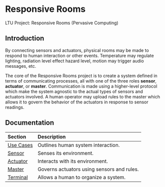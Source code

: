 # Responsive Rooms

LTU Project: Responsive Rooms (Pervasive Computing)

## Introduction

By connecting sensors and actuators, physical rooms may be made to respond to
human interaction or other events. Temperature may regulate lighting, radiation
level effect hazard level, motion may trigger audio messages, etc.

The core of the Responsive Rooms project is to create a system defined in terms
of communicating processes, all with one of the three roles __sensor__,
__actuator__, or __master__. Communication is made using a higher-level protocol
which make the system agnostic to the actual types of sensors and actuators
involved. A human operator may upload rules to the master which allows it to
govern the behavior of the actuators in response to sensor readings.

## Documentation

| Section                        | Description                                 |
|:-------------------------------|:--------------------------------------------|
| [Use Cases](docs/use_cases.md) | Outlines human system interaction.          |
| [Sensor](docs/sensor.md)       | Senses its environment.                     |
| [Actuator](docs/actuator.md)   | Interacts with its environment.             |
| [Master](docs/master.md)       | Governs actuators using sensors and rules.  |
| [Terminal](docs/terminal.md)   | Allows a human to organize a system.        |
